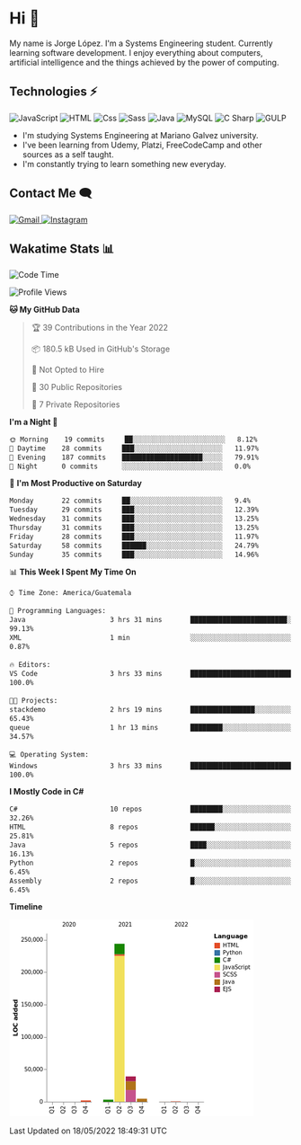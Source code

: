 
# Hi  👋

My name is Jorge López. I'm a Systems Engineering student. Currently learning software development. 
I enjoy everything about computers, artificial intelligence and the things achieved by the power of computing.

## Technologies ⚡
<p>
  <img alt="JavaScript" src="https://img.shields.io/badge/JavaScript-F7DF1E?logo=javascript&logoColor=white&style=for-the-badge" />
  <img alt="HTML" src="https://img.shields.io/badge/HTML-E34F26?logo=html5&logoColor=white&style=for-the-badge" />
  <img alt="Css" src="https://img.shields.io/badge/CSS-1572B6?logo=css3&logoColor=white&style=for-the-badge" />
  <img alt="Sass" src="https://img.shields.io/badge/Sass-CC6699?logo=sass&logoColor=white&style=for-the-badge" />
  <img alt="Java" src="https://img.shields.io/badge/java-1572B6?logo=java&logoColor=white&style=for-the-badge" />
  <img alt="MySQL" src="https://img.shields.io/badge/mysql-000?logo=mysql&logoColor=white&style=for-the-badge" />
  <img alt="C Sharp" src="https://img.shields.io/badge/C%23-239120?logo=c-sharp&logoColor=white&style=for-the-badge" />
  <img alt="GULP" src="https://img.shields.io/badge/gulp-FF0000?logo=gulp&logoColor=white&style=for-the-badge" />
</p>

- I'm studying Systems Engineering at Mariano Galvez university.
- I've been learning from Udemy, Platzi, FreeCodeCamp and other sources as a self taught.
- I'm constantly trying to learn something new everyday.

## Contact Me 🗨 

<p>
  <a href="mailto:jlopezgarciagt@gmail.com">
    <img alt="Gmail" src="https://img.shields.io/badge/gmail-FF0000?logo=gmail&logoColor=white&style=for-the-badge" />
  </a>
  <a href="https://www.instagram.com/jorge__ig__/">
    <img alt="Instagram" src="https://img.shields.io/badge/Instagram-E4405F?logo=instagram&logoColor=white&style=for-the-badge" />
  </a>
</p>

## Wakatime Stats 📊
<!--START_SECTION:waka-->
![Code Time](http://img.shields.io/badge/Code%20Time-75%20hrs%2022%20mins-blue)

![Profile Views](http://img.shields.io/badge/Profile%20Views-1-blue)

**🐱 My GitHub Data** 

> 🏆 39 Contributions in the Year 2022
 > 
> 📦 180.5 kB Used in GitHub's Storage 
 > 
> 🚫 Not Opted to Hire
 > 
> 📜 30 Public Repositories 
 > 
> 🔑 7 Private Repositories  
 > 
**I'm a Night 🦉** 

```text
🌞 Morning    19 commits     ██░░░░░░░░░░░░░░░░░░░░░░░   8.12% 
🌆 Daytime    28 commits     ███░░░░░░░░░░░░░░░░░░░░░░   11.97% 
🌃 Evening    187 commits    ████████████████████░░░░░   79.91% 
🌙 Night      0 commits      ░░░░░░░░░░░░░░░░░░░░░░░░░   0.0%

```
📅 **I'm Most Productive on Saturday** 

```text
Monday       22 commits     ██░░░░░░░░░░░░░░░░░░░░░░░   9.4% 
Tuesday      29 commits     ███░░░░░░░░░░░░░░░░░░░░░░   12.39% 
Wednesday    31 commits     ███░░░░░░░░░░░░░░░░░░░░░░   13.25% 
Thursday     31 commits     ███░░░░░░░░░░░░░░░░░░░░░░   13.25% 
Friday       28 commits     ███░░░░░░░░░░░░░░░░░░░░░░   11.97% 
Saturday     58 commits     ██████░░░░░░░░░░░░░░░░░░░   24.79% 
Sunday       35 commits     ███░░░░░░░░░░░░░░░░░░░░░░   14.96%

```


📊 **This Week I Spent My Time On** 

```text
⌚︎ Time Zone: America/Guatemala

💬 Programming Languages: 
Java                     3 hrs 31 mins       ████████████████████████░   99.13% 
XML                      1 min               ░░░░░░░░░░░░░░░░░░░░░░░░░   0.87%

🔥 Editors: 
VS Code                  3 hrs 33 mins       █████████████████████████   100.0%

🐱‍💻 Projects: 
stackdemo                2 hrs 19 mins       ████████████████░░░░░░░░░   65.43% 
queue                    1 hr 13 mins        ████████░░░░░░░░░░░░░░░░░   34.57%

💻 Operating System: 
Windows                  3 hrs 33 mins       █████████████████████████   100.0%

```

**I Mostly Code in C#** 

```text
C#                       10 repos            ████████░░░░░░░░░░░░░░░░░   32.26% 
HTML                     8 repos             ██████░░░░░░░░░░░░░░░░░░░   25.81% 
Java                     5 repos             ████░░░░░░░░░░░░░░░░░░░░░   16.13% 
Python                   2 repos             █░░░░░░░░░░░░░░░░░░░░░░░░   6.45% 
Assembly                 2 repos             █░░░░░░░░░░░░░░░░░░░░░░░░   6.45%

```


**Timeline**

![Chart not found](https://raw.githubusercontent.com/he1ox/he1ox/main/charts/bar_graph.png) 


 Last Updated on 18/05/2022 18:49:31 UTC
<!--END_SECTION:waka-->

<!---
he1ox/he1ox is a ✨ special ✨ repository because its `README.md` (this file) appears on your GitHub profile.
You can click the Preview link to take a look at your changes.
--->
